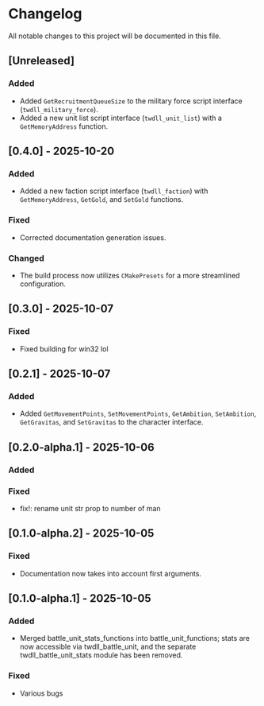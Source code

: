 # Changelog

All notable changes to this project will be documented in this file.

## [Unreleased]

### Added
- Added `GetRecruitmentQueueSize` to the military force script interface (`twdll_military_force`).
- Added a new unit list script interface (`twdll_unit_list`) with a `GetMemoryAddress` function.

## [0.4.0] - 2025-10-20

### Added
- Added a new faction script interface (`twdll_faction`) with `GetMemoryAddress`, `GetGold`, and `SetGold` functions.

### Fixed
- Corrected documentation generation issues.

### Changed
- The build process now utilizes `CMakePresets` for a more streamlined configuration.

## [0.3.0] - 2025-10-07

### Fixed
- Fixed building for win32 lol

## [0.2.1] - 2025-10-07

### Added
- Added `GetMovementPoints`, `SetMovementPoints`, `GetAmbition`, `SetAmbition`, `GetGravitas`, and `SetGravitas` to the character interface.

## [0.2.0-alpha.1] - 2025-10-06

### Added

### Fixed
- fix!: rename unit str prop to number of man

## [0.1.0-alpha.2] - 2025-10-05

### Fixed
- Documentation now takes into account first arguments.


## [0.1.0-alpha.1] - 2025-10-05

### Added
- Merged battle_unit_stats_functions into battle_unit_functions; stats are now accessible via twdll_battle_unit, and the separate twdll_battle_unit_stats module has been removed.

### Fixed
- Various bugs
